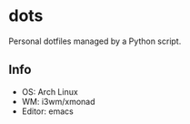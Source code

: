 # dots
Personal dotfiles managed by a Python script.

## Info
- OS: Arch Linux
- WM: i3wm/xmonad
- Editor: emacs
